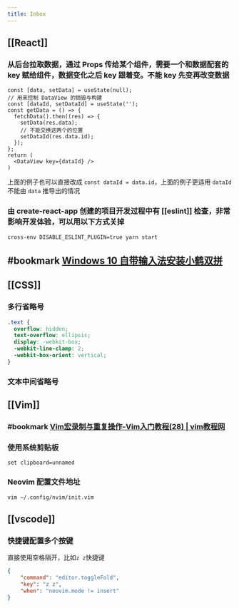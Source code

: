 ```yaml
---
title: Inbox
---
```


## [[React]]
### 从后台拉取数据，通过 Props 传给某个组件，需要一个和数据配套的 key 赋给组件，数据变化之后 key 跟着变。不能 key 先变再改变数据
```
const [data, setData] = useState(null);
// 用来控制 DataView 的销毁与构建
const [dataId, setDataId] = useState('');
const getData = () => {
  fetchData().then((res) => {
    setData(res.data);
    // 不能交换这两个的位置
    setDataId(res.data.id);
  });
};
return (
  <DataView key={dataId} />
)
```
上面的例子也可以直接改成 `const dataId = data.id`，上面的例子更适用 `dataId` 不能由 `data` 推导出的情况
### 由 create-react-app 创建的项目开发过程中有 [[eslint]] 检查，非常影响开发体验，可以用以下方式关掉
```shell
cross-env DISABLE_ESLINT_PLUGIN=true yarn start
```
## #bookmark [Windows 10 自带输入法安装小鹤双拼](https://iwenson.com/%E5%B0%8F%E9%B9%A4%E5%8F%8C%E6%8B%BC.reg)
## [[CSS]]
### 多行省略号
```CSS
.text {
  overflow: hidden;
  text-overflow: ellipsis;
  display: -webkit-box;
  -webkit-line-clamp: 2;
  -webkit-box-orient: vertical;
}
```
### 文本中间省略号
## [[Vim]]
### #bookmark [Vim宏录制与重复操作-Vim入门教程(28) | vim教程网](https://vimjc.com/vim-recording.html)
### 使用系统剪贴板
`set clipboard=unnamed`
### Neovim 配置文件地址
`vim ~/.config/nvim/init.vim`
## [[vscode]]
### 快捷键配置多个按键
直接使用空格隔开，比如`z z`快捷键
```json
{
    "command": "editor.toggleFold",
    "key": "z z",
    "when": "neovim.mode != insert"
}
```
##
